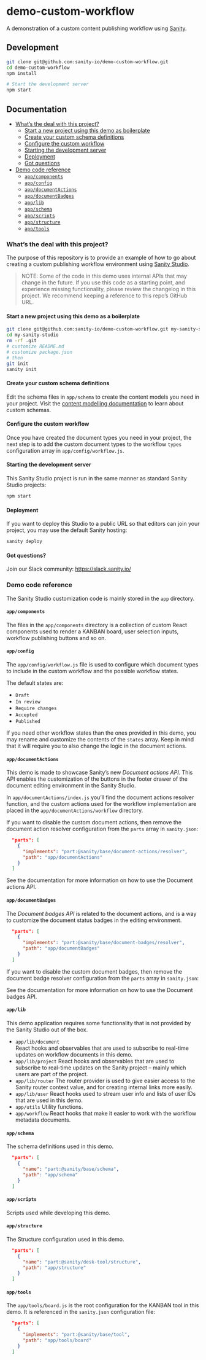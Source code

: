 # demo-custom-workflow

A demonstration of a custom content publishing workflow using [Sanity](https://www.sanity.io/).

## Development

```sh
git clone git@github.com:sanity-io/demo-custom-workflow.git
cd demo-custom-workflow
npm install

# Start the development server
npm start
```

## Documentation

- [What’s the deal with this project?](#whats-the-deal-with-this-project)
  - [Start a new project using this demo as boilerplate](#start-a-new-project-using-this-demo-as-a-boilerplate)
  - [Create your custom schema definitions](#create-your-custom-schema-definitions)
  - [Configure the custom workflow](#configure-the-custom-workflow)
  - [Starting the development server](#starting-the-development-server)
  - [Deployment](#deployment)
  - [Got questions](#got-questions)
- [Demo code reference](#demo-code-reference)
  - [`app/components`](#appcomponents)
  - [`app/config`](#appconfig)
  - [`app/documentActions`](#appdocumentactions)
  - [`app/documentBadges`](#appdocumentbadges)
  - [`app/lib`](#applib)
  - [`app/schema`](#appschema)
  - [`app/scripts`](#appscripts)
  - [`app/structure`](#appstructure)
  - [`app/tools`](#apptools)

### What’s the deal with this project?

The purpose of this repository is to provide an example of how to go about creating a custom publishing workflow environment using [Sanity Studio](https://www.sanity.io/docs/sanity-studio).

> NOTE: Some of the code in this demo uses internal APIs that may change in the future. If you use this code as a starting point, and experience missing functionality, please review the changelog in this project. We recommend keeping a reference to this repo’s GitHub URL.

#### Start a new project using this demo as a boilerplate

```sh
git clone git@github.com:sanity-io/demo-custom-workflow.git my-sanity-studio
cd my-sanity-studio
rm -rf .git
# customize README.md
# customize package.json
# then
git init
sanity init
```

#### Create your custom schema definitions

Edit the schema files in `app/schema` to create the content models you need in your project. Visit the [content modelling documentation](https://www.sanity.io/docs/content-modelling) to learn about custom schemas.

#### Configure the custom workflow

Once you have created the document types you need in your project, the next step is to add the custom document types to the workflow `types` configuration array in `app/config/workflow.js`.

#### Starting the development server

This Sanity Studio project is run in the same manner as standard Sanity Studio projects:

```sh
npm start
```

#### Deployment

If you want to deploy this Studio to a public URL so that editors can join your project, you may use the default Sanity hosting:

```sh
sanity deploy
```

#### Got questions?

Join our Slack community: https://slack.sanity.io/

### Demo code reference

The Sanity Studio customization code is mainly stored in the `app` directory.

#### `app/components`

The files in the `app/components` directory is a collection of custom React components used to render a KANBAN board, user selection inputs, workflow publishing buttons and so on.

#### `app/config`

The `app/config/workflow.js` file is used to configure which document types to include in the custom workflow and the possible workflow states.

The default states are:

- `Draft`
- `In review`
- `Require changes`
- `Accepted`
- `Published`

If you need other workflow states than the ones provided in this demo, you may rename and customize the contents of the `states` array. Keep in mind that it will require you to also change the logic in the document actions.

#### `app/documentActions`

This demo is made to showcase Sanity’s new _Document actions API_. This API enables the customization of the buttons in the footer drawer of the document editing environment in the Sanity Studio.

In `app/documentActions/index.js` you’ll find the document actions resolver function, and the custom actions used for the workflow implementation are placed in the `app/documentActions/workflow` directory.

If you want to disable the custom document actions, then remove the document action resolver configuration from the `parts` array in `sanity.json`:

```json
  "parts": [
    {
      "implements": "part:@sanity/base/document-actions/resolver",
      "path": "app/documentActions"
    }
  ]
```

See the documentation for more information on how to use the Document actions API.

#### `app/documentBadges`

The _Document badges API_ is related to the document actions, and is a way to customize the document status badges in the editing environment.

```json
  "parts": [
    {
      "implements": "part:@sanity/base/document-badges/resolver",
      "path": "app/documentBadges"
    }
  ]
```

If you want to disable the custom document badges, then remove the document badge resolver configuration from the `parts` array in `sanity.json`:

See the documentation for more information on how to use the Document badges API.

#### `app/lib`

This demo application requires some functionality that is not provided by the Sanity Studio out of the box.

- `app/lib/document`  
  React hooks and observables that are used to subscribe to real-time updates on workflow documents in this demo.
- `app/lib/project`
  React hooks and observables that are used to subscribe to real-time updates on the Sanity project – mainly which users are part of the project.
- `app/lib/router`
  The router provider is used to give easier access to the Sanity router context value, and for creating internal links more easily.
- `app/lib/user`
  React hooks used to stream user info and lists of user IDs that are used in this demo.
- `app/utils`
  Utility functions.
- `app/workflow`
  React hooks that make it easier to work with the workflow metadata documents.

#### `app/schema`

The schema definitions used in this demo.

```json
  "parts": [
    {
      "name": "part:@sanity/base/schema",
      "path": "app/schema"
    }
  ]
```

#### `app/scripts`

Scripts used while developing this demo.

#### `app/structure`

The Structure configuration used in this demo.

```json
  "parts": [
    {
      "name": "part:@sanity/desk-tool/structure",
      "path": "app/structure"
    }
  ]
```

#### `app/tools`

The `app/tools/board.js` is the root configuration for the KANBAN tool in this demo. It is referenced in the `sanity.json` configuration file:

```json
  "parts": [
    {
      "implements": "part:@sanity/base/tool",
      "path": "app/tools/board"
    }
  ]
```
